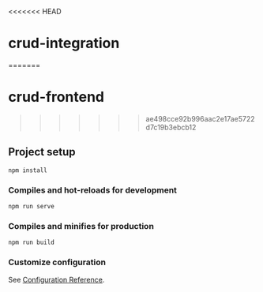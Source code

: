 <<<<<<< HEAD
# crud-integration
=======
# crud-frontend
>>>>>>> ae498cce92b996aac2e17ae5722d7c19b3ebcb12

## Project setup
```
npm install
```

### Compiles and hot-reloads for development
```
npm run serve
```

### Compiles and minifies for production
```
npm run build
```

### Customize configuration
See [Configuration Reference](https://cli.vuejs.org/config/).
